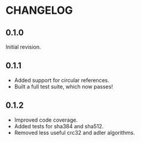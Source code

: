 # CHANGELOG

## 0.1.0

Initial revision.

## 0.1.1

- Added support for circular references.
- Built a full test suite, which now passes!

## 0.1.2

- Improved code coverage.
- Added tests for sha384 and sha512.
- Removed less useful crc32 and adler algorithms.